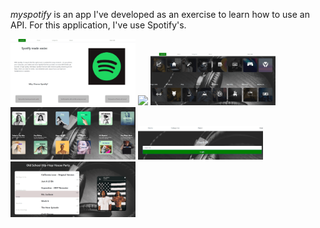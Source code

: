 *myspotify* is an app I've developed as an exercise to learn how to use an API.
For this application, I've use Spotify's.

<div>
<a href="url"><img src="./starting-page.png" width="200"></a>
<a href="url"><img src="./about-pag.png" width="200"></a>
<a href="url"><img src="./categories.png" width="200"></a>
<a href="url"><img src="./category-selected.png" width="200"></a>
<a href="url"><img src="./login.png" width="200"></a>
<a href="url"><img src="./playlist+player.png" width="200"></a>
</div>
